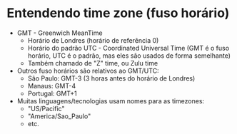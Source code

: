 # Entendendo time zone (fuso horário)

- GMT - Greenwich MeanTime
  - Horário de Londres (horário de referência 0)
  - Horário do padrão UTC - Coordinated Universal Time (GMT é o fuso horário, UTC é o padrão, mas eles são usados de forma semelhante)
  - Também chamado de "Z" time, ou Zulu time
- Outros fuso horários são relativos ao GMT/UTC:
  - São Paulo: GMT-3 (3 horas antes do horário de Londres)
  - Manaus: GMT-4
  - Portugal: GMT+1
- Muitas linguagens/tecnologias usam nomes para as timezones:
  - "US/Pacific"
  - "America/Sao_Paulo"
  - etc.
